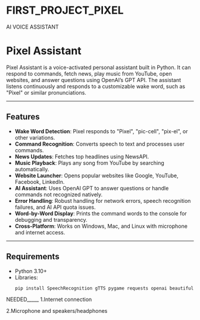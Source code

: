 # FIRST_PROJECT_PIXEL
AI VOICE ASSISTANT


# Pixel Assistant

Pixel Assistant is a voice-activated personal assistant built in Python. It can respond to commands, fetch news, play music from YouTube, open websites, and answer questions using OpenAI’s GPT API. The assistant listens continuously and responds to a customizable wake word, such as "Pixel" or similar pronunciations.

---

## Features

- **Wake Word Detection**: Pixel responds to "Pixel", "pic-cell", "pix-el", or other variations.
- **Command Recognition**: Converts speech to text and processes user commands.
- **News Updates**: Fetches top headlines using NewsAPI.
- **Music Playback**: Plays any song from YouTube by searching automatically.
- **Website Launcher**: Opens popular websites like Google, YouTube, Facebook, LinkedIn.
- **AI Assistant**: Uses OpenAI GPT to answer questions or handle commands not recognized natively.
- **Error Handling**: Robust handling for network errors, speech recognition failures, and AI API quota issues.
- **Word-by-Word Display**: Prints the command words to the console for debugging and transparency.
- **Cross-Platform**: Works on Windows, Mac, and Linux with microphone and internet access.

---

## Requirements

- Python 3.10+
- Libraries:
  ```bash
  pip install SpeechRecognition gTTS pygame requests openai beautifulsoup4


NEEDED_____
1.Internet connection

2.Microphone and speakers/headphones
